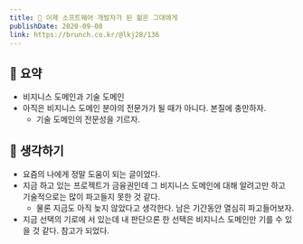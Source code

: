 ```yaml
---
title: 🌃 이제 소프트웨어 개발자가 된 젊은 그대에게 
publishDate: 2020-09-08
link: https://brunch.co.kr/@lkj28/136
---
```

## 📝 요약 

- 비지니스 도메인과 기술 도메인
- 아직은 비지니스 도메인 분야의 전문가가 될 때가 아니다. 본질에 충만하자.
  - 기술 도메인의 전문성을 기르자.  

## 🤔 생각하기 
- 요즘의 나에게 정말 도움이 되는 글이었다.  
- 지금 하고 있는 프로젝트가 금융권인데 그 비지니스 도메인에 대해 알려고만 하고 기술적으로는 많이 파고들지 못한 것 같다.
  - 물론 지금도 아직 늦지 않았다고 생각한다. 남은 기간동안 열심히 파고들어보자. 
- 지금 선택의 기로에 서 있는데 내 판단으론 한 선택은 비지니스 도메인만 기를 수 있을 것 같다. 참고가 되었다.   